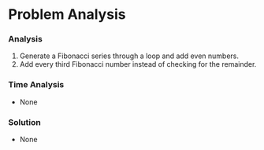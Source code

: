 # Problem Analysis

### Analysis
1. Generate a Fibonacci series through a loop and add even numbers.
2. Add every third Fibonacci number instead of checking for the remainder.

### Time Analysis
* None

### Solution
* None
